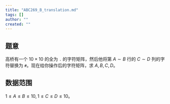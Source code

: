 ```yaml
---
title: "ABC269_B_translation.md"
tags: []
author: ""
created: ""
---
```


## 题意

高桥有一个 $10 \times 10$ 的全为 `.` 的字符矩阵，然后他将第 $A \sim B$ 行的 $C \sim D$ 列的字符替换为 `#`。现在给你操作后的字符矩阵，求 $A,B,C,D$。

## 数据范围

$1 \le A \le B \le 10,1 \le C \le D \le 10$。

